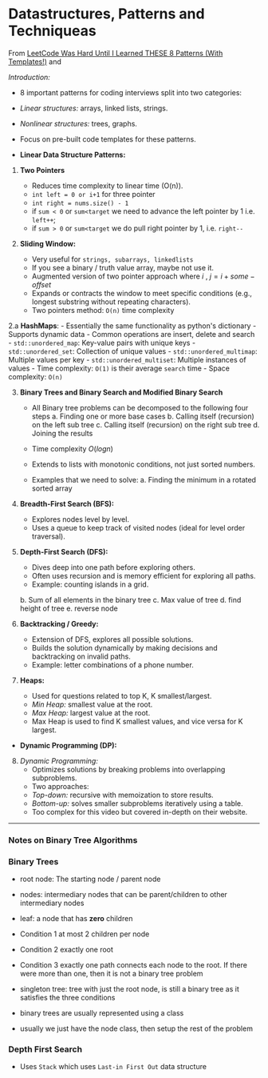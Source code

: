 # Datastructures, Patterns and Techniqueas

From [LeetCode Was Hard Until I Learned THESE 8 Patterns (With Templates!)](https://www.youtube.com/watch?v=RYT08CaYq6A) and []()

*Introduction:*
- 8 important patterns for coding interviews split into two categories:
- *Linear structures:* arrays, linked lists, strings.
- *Nonlinear structures:* trees, graphs.
- Focus on pre-built code templates for these patterns.

- **Linear Data Structure Patterns:**
1. **Two Pointers**
    - Reduces time complexity to linear time \(O(n)\).
    - `int left = 0 or i+1` for three pointer
    - `int right = nums.size() - 1`
    - if `sum < 0` or `sum<target` we need to advance the left pointer by 1 i.e. `left++`;
    - if `sum > 0` or `sum<target` we do pull right pointer by 1, i.e. `right--`

2. **Sliding Window:**
    - Very useful for `strings, subarrays, linkedlists`
    - If you see a binary / truth value array, maybe not use it.
    - Augmented version of two pointer approach where $i$ , $j = i + some-offset$
    - Expands or contracts the window to meet specific conditions (e.g., longest substring without repeating characters).
    - Two pointers method: `O(n)` time complexity

2.a **HashMaps**:
    - Essentially the same functionality as python's dictionary
    - Supports dynamic data
    - Common operations are insert, delete and search
    - `std::unordered_map`: Key-value pairs with unique keys
    - `std::unordered_set`: Collection of unique values
    - `std::unordered_multimap`: Multiple values per key
    - `std::unordered_multiset`: Multiple instances of values
    - Time complexity: ```O(1)``` is their average `search` time
    - Space complexity: ```O(n)```

3. **Binary Trees and Binary Search and Modified Binary Search**
    - All Binary tree problems can be decomposed to the following four steps
        a. Finding one or more base cases
        b. Calling itself (recursion) on the left sub tree
        c. Calling itself (recursion) on the right sub tree
        d. Joining the results
    
    - Time complexity $O(log n)$
    - Extends to lists with monotonic conditions, not just sorted numbers.
    - Examples that we need to solve: 
        a. Finding the minimum in a rotated sorted array
        
4. **Breadth-First Search (BFS):**
    - Explores nodes level by level.
    - Uses a queue to keep track of visited nodes (ideal for level order traversal).

5. **Depth-First Search (DFS):**
    - Dives deep into one path before exploring others.
    - Often uses recursion and is memory efficient for exploring all paths.
    - Example: counting islands in a grid.

    b. Sum of all elements in the binary tree
        c. Max value of tree
        d. find height of tree
        e. reverse node

6. **Backtracking / Greedy:**
    - Extension of DFS, explores all possible solutions.
    - Builds the solution dynamically by making decisions and backtracking on invalid paths.
    - Example: letter combinations of a phone number.

7. **Heaps:**
    - Used for questions related to top K, K smallest/largest.
    - *Min Heap:* smallest value at the root.
    - *Max Heap:* largest value at the root.
    - Max Heap is used to find K smallest values, and vice versa for K largest.


- **Dynamic Programming (DP):**

8. *Dynamic Programming:*
    - Optimizes solutions by breaking problems into overlapping subproblems.
    - Two approaches:
    - *Top-down:* recursive with memoization to store results.
    - *Bottom-up:* solves smaller subproblems iteratively using a table.
    - Too complex for this video but covered in-depth on their website.


---

### Notes on Binary Tree Algorithms

### Binary Trees

- root node: The starting node / parent node
- nodes: intermediary nodes that can be parent/children to other intermediary nodes
- leaf: a node that has **zero** children

- Condition 1 at most 2 children per node
- Condition 2 exactly one root
- Condition 3 exactly one path connects each node to the root. If there were more than one, then it is not a binary tree problem

- singleton tree: tree with just the root node, is still a binary tree as it satisfies the three conditions

- binary trees are usually represented using a class
- usually we just have the node class, then setup the rest of the problem


### Depth First Search

- Uses `Stack` which uses `Last-in First Out` data structure
